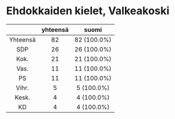 # Ehdokkaiden kielet, Valkeakoski

| |yhteensä|suomi|
|:---:|:---:|:---:|
|Yhteensä|82|82 (100.0%)|
|SDP|26|26 (100.0%)|
|Kok.|21|21 (100.0%)|
|Vas.|11|11 (100.0%)|
|PS|11|11 (100.0%)|
|Vihr.|5|5 (100.0%)|
|Kesk.|4|4 (100.0%)|
|KD|4|4 (100.0%)|

